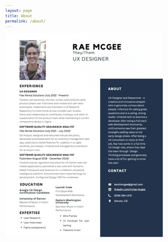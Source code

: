 ```yaml
---
layout: page
title: About
permalink: /about/
---
```

![Rae McGee's Resume](https://github.com/RH-X/portfolio/blob/gh-pages/docs/about-page/assets/images/rae-mcgee-resume.png)
<!--

This is the base Jekyll theme. You can find out more info about customizing your Jekyll theme, as well as basic Jekyll usage documentation at [jekyllrb.com](https://jekyllrb.com/)

You can find the source code for Minima at GitHub: 
[jekyll][jekyll-organization] /
[minima](https://github.com/jekyll/minima)

You can find the source code for Jekyll at GitHub:
[jekyll][jekyll-organization] /
[jekyll](https://github.com/jekyll/jekyll)


[jekyll-organization]: https://github.com/jekyll 

width="386" height="500" />
-->
